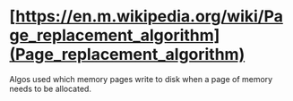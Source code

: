 # [https://en.m.wikipedia.org/wiki/Page_replacement_algorithm](Page_replacement_algorithm)

Algos used  which memory pages write to disk when a page of memory needs to be allocated.
